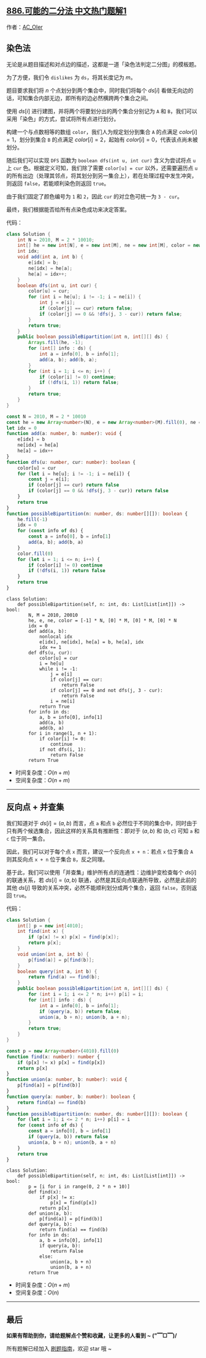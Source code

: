 ## [886.可能的二分法 中文热门题解1](https://leetcode.cn/problems/possible-bipartition/solutions/100000/by-ac_oier-6j0n)

作者：[AC_OIer](https://leetcode.cn/u/AC_OIer)

## 染色法

无论是从题目描述和对点边的描述，这都是一道「染色法判定二分图」的模板题。

为了方便，我们令 `dislikes` 为 `ds`，将其长度记为 $m$。

题目要求我们将 $n$ 个点划分到两个集合中，同时我们将每个 $ds[i]$ 看做无向边的话，可知集合内部无边，即所有的边必然横跨两个集合之间。

使用 $ds[i]$ 进行建图，并将两个将要划分出的两个集合分别记为 `A` 和 `B`，我们可以采用「染色」的方式，尝试将所有点进行划分。

构建一个与点数相等的数组 `color`，我们人为规定划分到集合 `A` 的点满足 $color[i] = 1$，划分到集合 `B` 的点满足 $color[i] = 2$，起始有 $color[i] = 0$，代表该点尚未被划分。

随后我们可以实现 `DFS`  函数为 `boolean dfs(int u, int cur)` 含义为尝试将点 `u` 上 `cur` 色。根据定义可知，我们除了需要 `color[u] = cur` 以外，还需要遍历点 `u` 的所有出边（处理其邻点，将其划分到另一集合上），若在处理过程中发生冲突，则返回 `false`，若能顺利染色则返回 `true`。

由于我们固定了颜色编号为 `1` 和 `2`，因此 `cur` 的对立色可统一为 `3 - cur`。

最终，我们根据能否给所有点染色成功来决定答案。

代码：
```Java []
class Solution {
    int N = 2010, M = 2 * 10010;
    int[] he = new int[N], e = new int[M], ne = new int[M], color = new int[N];
    int idx;
    void add(int a, int b) {
        e[idx] = b;
        ne[idx] = he[a];
        he[a] = idx++;
    }
    boolean dfs(int u, int cur) {
        color[u] = cur;
        for (int i = he[u]; i != -1; i = ne[i]) {
            int j = e[i];
            if (color[j] == cur) return false;
            if (color[j] == 0 && !dfs(j, 3 - cur)) return false;
        }
        return true;
    }
    public boolean possibleBipartition(int n, int[][] ds) {
        Arrays.fill(he, -1);
        for (int[] info : ds) {
            int a = info[0], b = info[1];
            add(a, b); add(b, a);
        }
        for (int i = 1; i <= n; i++) {
            if (color[i] != 0) continue;
            if (!dfs(i, 1)) return false;
        }
        return true;
    }
}
```
```TypeScript []
const N = 2010, M = 2 * 10010
const he = new Array<number>(N), e = new Array<number>(M).fill(0), ne = new Array<number>(M).fill(0), color = new Array<number>(N)
let idx = 0
function add(a: number, b: number): void {
    e[idx] = b
    ne[idx] = he[a]
    he[a] = idx++
}
function dfs(u: number, cur: number): boolean {
    color[u] = cur
    for (let i = he[u]; i != -1; i = ne[i]) {
        const j = e[i];
        if (color[j] == cur) return false
        if (color[j] == 0 && !dfs(j, 3 - cur)) return false
    }
    return true
}
function possibleBipartition(n: number, ds: number[][]): boolean {
    he.fill(-1)
    idx = 0
    for (const info of ds) {
        const a = info[0], b = info[1]
        add(a, b); add(b, a)
    }
    color.fill(0)
    for (let i = 1; i <= n; i++) {
        if (color[i] != 0) continue
        if (!dfs(i, 1)) return false
    }
    return true
}
```
```Python3 []
class Solution:
    def possibleBipartition(self, n: int, ds: List[List[int]]) -> bool:
        N, M = 2010, 20010
        he, e, ne, color = [-1] * N, [0] * M, [0] * M, [0] * N
        idx = 0
        def add(a, b):
            nonlocal idx
            e[idx], ne[idx], he[a] = b, he[a], idx
            idx += 1
        def dfs(u, cur):
            color[u] = cur
            i = he[u]
            while i != -1:
                j = e[i]
                if color[j] == cur:
                    return False
                if color[j] == 0 and not dfs(j, 3 - cur):
                    return False
                i = ne[i]
            return True
        for info in ds:
            a, b = info[0], info[1]
            add(a, b)
            add(b, a)
        for i in range(1, n + 1):
            if color[i] != 0:
                continue
            if not dfs(i, 1):
                return False
        return True
```
* 时间复杂度：$O(n + m)$
* 空间复杂度：$O(n + m)$

---

## 反向点 + 并查集

我们知道对于 $ds[i] = (a, b)$ 而言，点 `a` 和点 `b` 必然位于不同的集合中，同时由于只有两个候选集合，因此这样的关系具有推断性：即对于 $(a, b)$ 和 $(b, c)$ 可知 `a` 和 `c` 位于同一集合。

因此，我们可以对于每个点 `x` 而言，建议一个反向点 `x + n`：若点 `x` 位于集合 `A` 则其反向点 `x + n` 位于集合 `B`，反之同理。

基于此，我们可以使用「并查集」维护所有点的连通性：边维护变检查每个 $ds[i]$ 的联通关系，若 $ds[i] = (a, b)$ 联通，必然是其反向点联通所导致，必然是此前的其他 $ds[j]$ 导致的关系冲突，必然不能顺利划分成两个集合，返回 `false`，否则返回 `true`。 

代码：
```Java []
class Solution {
    int[] p = new int[4010];
    int find(int x) {
        if (p[x] != x) p[x] = find(p[x]);
        return p[x];
    }
    void union(int a, int b) {
        p[find(a)] = p[find(b)];
    }
    boolean query(int a, int b) {
        return find(a) == find(b);
    }
    public boolean possibleBipartition(int n, int[][] ds) {
        for (int i = 1; i <= 2 * n; i++) p[i] = i;
        for (int[] info : ds) {
            int a = info[0], b = info[1];
            if (query(a, b)) return false;
            union(a, b + n); union(b, a + n);
        }
        return true;
    }
}
```
```TypeScript []
const p = new Array<number>(4010).fill(0)
function find(x: number): number {
    if (p[x] != x) p[x] = find(p[x])
    return p[x]
}
function union(a: number, b: number): void {
    p[find(a)] = p[find(b)]
}
function query(a: number, b: number): boolean {
    return find(a) == find(b)
}
function possibleBipartition(n: number, ds: number[][]): boolean {
    for (let i = 1; i <= 2 * n; i++) p[i] = i
    for (const info of ds) {
        const a = info[0], b = info[1]
        if (query(a, b)) return false
        union(a, b + n); union(b, a + n)
    }
    return true
}
```
```Python3 []
class Solution:
    def possibleBipartition(self, n: int, ds: List[List[int]]) -> bool:
        p = [i for i in range(0, 2 * n + 10)]
        def find(x):
            if p[x] != x:
                p[x] = find(p[x])
            return p[x]
        def union(a, b):
            p[find(a)] = p[find(b)]
        def query(a, b):
            return find(a) == find(b)
        for info in ds:
            a, b = info[0], info[1]
            if query(a, b):
                return False
            else:
                union(a, b + n)
                union(b, a + n)
        return True
```
* 时间复杂度：$O(n + m)$
* 空间复杂度：$O(n)$

---

## 最后

**如果有帮助到你，请给题解点个赞和收藏，让更多的人看到 ~ ("▔□▔)/**

所有题解已经加入 [刷题指南](https://github.com/SharingSource/LogicStack-LeetCode/wiki)，欢迎 star 哦 ~
